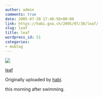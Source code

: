 ```yaml
---
author: admin
comments: true
date: 2005-07-30 17:48:50+00:00
link: https://habi.gna.ch/2005/07/30/leaf/
slug: leaf
title: leaf
wordpress_id: 51
categories:
- moblog
---
```



 [![](http://photos21.flickr.com/29722905_4c599bcd52_m.jpg)](http://www.flickr.com/photos/habi/29722905/)
   

 
  [leaf](http://www.flickr.com/photos/habi/29722905/)
    

  Originally uploaded by [habi](http://www.flickr.com/people/habi/).
 



this morning after swimming.
  

